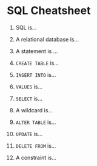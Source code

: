 # SQL Cheatsheet

1. SQL is...

2. A relational database is...

3. A statement is ...

4. `CREATE TABLE` is...

5. `INSERT INTO` is...

6. `VALUES` is...

7. `SELECT` is...

8. A wildcard is...

9. `ALTER TABLE` is...

10. `UPDATE` is...

11. `DELETE FROM` is...

12. A constraint is... 
